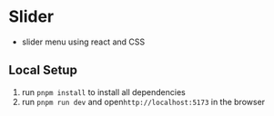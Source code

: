 # Slider

- slider menu using react and CSS

## Local Setup

1. run `pnpm install` to install all dependencies
2. run `pnpm run dev` and open`http://localhost:5173` in the browser
